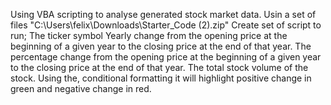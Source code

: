 Using VBA scripting to analyse generated stock market data.
Usin a set of files "C:\Users\felix\Downloads\Starter_Code (2).zip"
Create set of script to run;
The ticker symbol
Yearly change from the opening price at the beginning of a given year to the closing price at the end of that year.
The percentage change from the opening price at the beginning of a given year to the closing price at the end of that year.
The total stock volume of the stock.
Using the, conditional formatting it will highlight positive change in green and negative change in red.
